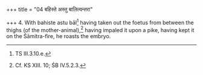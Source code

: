 +++
title = "04 बहिस्ते अस्तु बालित्यन्तरा"

+++
4. With bahiste astu bāl[^1] having taken out the foetus from between the thighs (of the mother-animal),[^2] having impaled it upon a pike, having kept it on the Śāmitra-fire, he roasts the embryo.  


[^1]: TS III.3.10.e.  

[^2]: Cf. KS XIII. 10; ŚB IV.5.2.3.  
